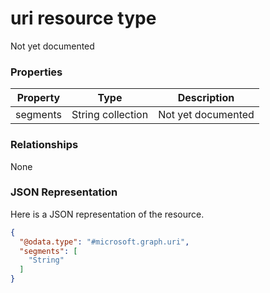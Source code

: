 ﻿# uri resource type

Not yet documented
### Properties
|Property|Type|Description|
|---|---|---|
|segments|String collection|Not yet documented|

### Relationships
None
### JSON Representation
Here is a JSON representation of the resource.
<!-- {
  "blockType": "resource",
  "keyProperty": "id",
  "@odata.type": "microsoft.graph.uri"
}
-->
```json
{
  "@odata.type": "#microsoft.graph.uri",
  "segments": [
    "String"
  ]
}
```


